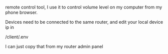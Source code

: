 remote control tool, 
 I use it to control volume level on my computer from my phone browser.
 
Devices need to be connected to the same router, and edit your local device ip in

/client/.env

I can just copy that from my router admin panel